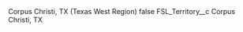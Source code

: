<?xml version="1.0" encoding="UTF-8"?>
<CustomMetadata xmlns="http://soap.sforce.com/2006/04/metadata" xmlns:xsi="http://www.w3.org/2001/XMLSchema-instance" xmlns:xsd="http://www.w3.org/2001/XMLSchema">
    <label>Corpus Christi, TX (Texas West Region)</label>
    <protected>false</protected>
    <values>
        <field>FSL_Territory__c</field>
        <value xsi:type="xsd:string">Corpus Christi, TX</value>
    </values>
</CustomMetadata>
